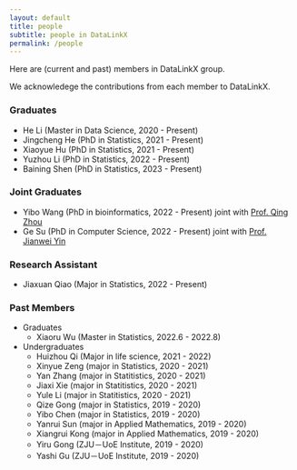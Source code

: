 ```yaml
---
layout: default
title: people
subtitle: people in DataLinkX
permalink: /people
---
```


Here are (current and past) members in DataLinkX group. 

We acknowledege the contributions from each member to DataLinkX.

### Graduates
- He Li (Master in Data Science, 2020 - Present)
- Jingcheng He (PhD in Statistics, 2021 - Present)
- Xiaoyue Hu (PhD in Statistics, 2021 - Present)
- Yuzhou Li (PhD in Statistics, 2022 - Present)
- Baining Shen (PhD in Statistics, 2023 - Present)

### Joint Graduates
- Yibo Wang (PhD in bioinformatics, 2022 - Present) joint with [Prof. Qing Zhou](https://person.zju.edu.cn/0017015/802017.html)
- Ge Su (PhD in Computer Science, 2022 - Present) joint with [Prof. Jianwei Yin](https://mypage.zju.edu.cn/0001038)

### Research Assistant 
- Jiaxuan Qiao (Major in Statistics, 2022 - Present)

### Past Members
- Graduates
    - Xiaoru Wu (Master in Statistics, 2022.6 - 2022.8)
- Undergraduates
    - Huizhou Qi (Major in life science, 2021 - 2022)
    - Xinyue Zeng (major in Statistics, 2020 - 2021)
    - Yan Zhang (major in Statitistics, 2020 - 2021)
    - Jiaxi Xie (major in Statitistics, 2020 - 2021)
    - Yule Li (major in Statitistics, 2020 - 2021)
    - Qize Gong (major in Statistics, 2019 - 2020)
    - Yibo Chen (major in Statistics, 2019 - 2020)
    - Yanrui Sun (major in Applied Mathematics, 2019 - 2020)
    - Xiangrui Kong (major in Applied Mathematics, 2019 - 2020)
    - Yiru Gong (ZJU－UoE Institute, 2019 - 2020)
    - Yashi Gu (ZJU－UoE Institute, 2019 - 2020)
    





